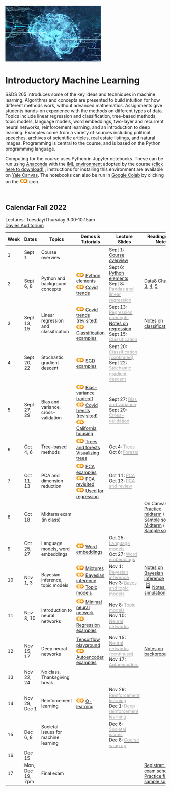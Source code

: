 <head>
  <title> Introductory Machine Learning </title>
  <link rel="stylesheet" href="theme/css/main.css" />
  <link rel="shortcut icon" type="image/x-icon" href="favicon.ico?">
</head>


![neuro-datascience](./data-neuroscience.jpg)


Introductory Machine Learning
====

S&DS 265 introduces some of the key ideas and techniques in machine learning. Algorithms and concepts are presented to build intuition for how different methods work, without advanced mathematics. Assignments give students hands-on experience with the methods on different types of data. Topics include linear regression and classification, tree-based methods, topic models, language models, word embeddings, two-layer and recurrent neural networks, reinforcement learning, and an introduction to deep learning. Examples come from a variety of sources including political speeches, archives of scientific articles, real estate listings, and natural images. Programming is central to the course, and is based on the Python programming language.

Computing for the course uses Python in Jupyter notebooks. These can be run using [Anaconda](https://www.anaconda.com/products/individual) with the [iML environment](https://raw.githubusercontent.com/YData123/sds265-fa22/master/env/iml_env.yml) adopted by the course <a href="https://raw.githubusercontent.com/YData123/sds265-fa22/master/env/iml_env.zip" download>(click here to download)</a>
; instructions for installing this environment are available on [Yale Canvas](https://canvas.yale.edu).  The notebooks can also be run in [Google Colab](https://colab.research.google.com) by clicking on the [<img width="25" src="colab.svg">](https://colab.research.google.com) icon.


<br>

Calendar Fall 2022
---
Lectures: Tuesday/Thursday 9:00-10:15am
<br>
[Davies Auditorium](https://map.yale.edu/?id=1910#!m/563685?ct/52707)


 Week | Dates |  Topics | Demos & Tutorials | Lecture Slides | Readings and Notes | Assignments & Exams 
----------- | ----------- | ------------- | ------------ | ------------- | ----------- | ------------
1 | Sept 1  |     Course overview | | Sept 1: [<span style="color:">Course overview</span>](https://github.com/YData123/sds265-fa22/raw/master/lectures/lecture-sept-01.pdf) |
2 | Sept 6, 8 |    Python and background concepts |  [<img width="25" src="colab.svg">](https://colab.research.google.com/github/YData123/sds265-fa22/blob/master/demos/python/python-elements.ipynb) [Python elements](https://github.com/YData123/sds265-fa22/raw/master/demos/python/python-elements.zip)  <br>  [<img width="25" src="colab.svg">](https://colab.research.google.com/github/YData123/sds265-fa22/blob/master/demos/covid-trends/covid-trends.ipynb) [Covid trends](https://github.com/YData123/sds265-fa22/raw/master/demos/covid-trends/covid-trends.zip) <br> | Sept 6: [<span style="color:">Python elements</span>](https://github.com/YData123/sds265-fa22/raw/master/lectures/lecture-sept-06.pdf) <br> Sept 8: [<span style="color:darkgray">Pandas and linear regression</span>](https://github.com/YData123/sds265-fa22/raw/master/lectures/lecture-sept-09.pdf) | [Data8 Chapters 3](https://www.inferentialthinking.com/chapters/03/programming-in-python.html), [4](https://www.inferentialthinking.com/chapters/04/Data_Types.html), [5](https://www.inferentialthinking.com/chapters/05/Sequences.html) | Thu: [<span style="color:darkgray">Quiz 1</span>](https://yale.instructure.com/courses/79950/quizzes) | 
3 | Sept 13, 15 | Linear regression and classification | [<img width="25" src="colab.svg">](https://colab.research.google.com/github/YData123/sds265-fa22/blob/master/demos/covid-trends/covid-trends-revisited.ipynb) [Covid trends (revisited)](https://github.com/YData123/sds265-fa22/raw/master/demos/covid-trends/covid-trends-revisited.zip)  <br> [<img width="25" src="colab.svg">](https://colab.research.google.com/github/YData123/sds265-fa22/blob/master/demos/classification/classification.ipynb) [Classification examples](https://github.com/YData123/sds265-fa22/raw/master/demos/classification/classification.zip)  |  Sept 13: [<span style="color:darkgray">Regression concepts</span>](https://github.com/YData123/sds265-fa22/raw/master/lectures/lecture-sept-14.pdf) <br> [Notes on regression](https://github.com/YData123/sds265-fa22/raw/master/notes/linear_regression.pdf) <br> Sept 15: [<span style="color:darkgray">Classification</span>](https://github.com/YData123/sds265-fa22/raw/master/lectures/lecture-sept-16.pdf) | [Notes on classification](https://github.com/YData123/sds265-fa22/raw/master/notes/linear_classification.pdf) |  Thu: [<img width="25" src="colab.svg">](https://colab.research.google.com/github/YData123/sds265-fa22/blob/master/assignments/assn1/assn1.ipynb) [<span style="color:darkgray">Assn1 out</span>](https://github.com/YData123/sds265-fa22/raw/master/assignments/assn1/assn1.zip)  
4 | Sept 20, 22 | Stochastic gradient descent | [<img width="25" src="colab.svg">](https://colab.research.google.com/github/YData123/sds265-fa22/blob/master/demos/sgd/sgd.ipynb) [SGD examples](https://github.com/YData123/sds265-fa22/raw/master/demos/sgd/sgd.zip)  |  Sept 20: [<span style="color:darkgray">Classification (continued)</span>](https://github.com/YData123/sds265-fa22/raw/master/lectures/lecture-sept-21.pdf) <br> Sept 22: [<span style="color:darkgray">Stochastic gradient descent</span>](https://github.com/YData123/sds265-fa22/raw/master/lectures/lecture-sept-23.pdf) || Thu: [<span style="color:darkgray">Quiz 2</span>](https://yale.instructure.com/courses/79950/quizzes) <br>  | 
5 | Sept 27, 29 | Bias and variance, cross-validation | [<img width="25" src="colab.svg">](https://colab.research.google.com/github/YData123/sds265-fa22/blob/master/demos/bias-variance/bias-variance.ipynb)  [Bias-variance tradeoff](https://github.com/YData123/sds265-fa22/raw/master/demos/bias-variance/bias-variance.zip) <br> [<img width="25" src="colab.svg">](https://colab.research.google.com/github/YData123/sds265-fa22/blob/master/demos/covid-trends-bias-variance/covid-trends-bias-variance.ipynb)  [Covid trends (revisited)](https://github.com/YData123/sds265-fa22/raw/master/demos/covid-trends-bias-variance/covid-trends-bias-variance.zip) <br> [<img width="25" src="colab.svg">](https://colab.research.google.com/github/YData123/sds265-fa22/blob/master/demos/cross-validation/california-housing.ipynb) [California housing](https://github.com/YData123/sds265-fa22/raw/master/demos/cross-validation/california-housing.zip) | Sept 27: [<span style="color:darkgray">Bias and variance</span>](https://github.com/YData123/sds265-fa22/raw/master/lectures/lecture-sept-28.pdf) <br> Sept 29: [<span style="color:darkgray">Cross-validation</span>](https://github.com/YData123/sds265-fa22/raw/master/lectures/lecture-sept-30.pdf) | | Thu: Assn 1 in <br> [<img width="25" src="colab.svg">](https://colab.research.google.com/github/YData123/sds265-fa22/blob/master/assignments/assn2/assn2.ipynb) [<span style="color:darkgray">Assn2 out</span>](https://github.com/YData123/sds265-fa22/raw/master/assignments/assn2/assn2.zip) |
6 | Oct 4, 6 | Tree-based methods | [<img width="25" src="colab.svg">](https://colab.research.google.com/github/YData123/sds265-fa22/blob/master/demos/trees/trees.ipynb) [Trees and forests](https://github.com/YData123/sds265-fa22/raw/master/demos/trees/trees.zip)  <br> [Visualizing trees](http://www.r2d3.us/visual-intro-to-machine-learning-part-1/) |   Oct 4: [<span style="color:darkgray">Trees</span>](https://github.com/YData123/sds265-fa22/raw/master/lectures/lecture-oct-5.pdf) <br> Oct 6: [<span style="color:darkgray">Forests</span>](https://github.com/YData123/sds265-fa22/raw/master/lectures/lecture-oct-7.pdf) | | Thu: [<span style="color:darkgray">Quiz 3</span>](https://yale.instructure.com/courses/79950/quizzes) <br>  |
7 | Oct 11, 13 | PCA and dimension reduction | [<img width="25" src="colab.svg">](https://colab.research.google.com/github/YData123/sds265-fa22/blob/master/demos/pca/pca.ipynb) [PCA examples](https://github.com/YData123/sds265-fa22/raw/master/demos/pca/pca.zip) <br> [<img width="25" src="colab.svg">](https://colab.research.google.com/github/YData123/sds265-fa22/blob/master/demos/pca/pca-demo2.ipynb) [PCA revisited](https://github.com/YData123/sds265-fa22/raw/master/demos/pca/pca-demo2.zip) <br> [<img width="25" src="colab.svg">](https://colab.research.google.com/github/YData123/sds265-fa22/blob/master/demos/pca/iris-pca.ipynb) [Used for regression](https://github.com/YData123/sds265-fa22/raw/master/demos/pca/iris-pca.zip)  | Oct 11: [<span style="color:darkgray">PCA</span>](https://github.com/YData123/sds265-fa22/raw/master/lectures/lecture-oct-12.pdf) <br> Oct 13: [<span style="color:darkgray">PCA and review</span>](https://github.com/YData123/sds265-fa22/raw/master/lectures/lecture-oct-14.pdf) ||  Thu: Assn 2 in <br> [<img width="25" src="colab.svg">](https://colab.research.google.com/github/YData123/sds265-fa22/blob/master/assignments/assn3/assn3.ipynb) [<span style="color:darkgray">Assn3 out</span>](https://github.com/YData123/sds265-fa22/raw/master/assignments/assn3/assn3.zip) 
8 | Oct 18  |  Midterm exam (in class) |  |   | On Canvas: <br> [Practice midterm](https://yale.instructure.com/files/5523848/) / [Sample soln](https://yale.instructure.com/files/5524989/) <br> [Midterm](https://yale.instructure.com/files/5618411/) / [Sample soln](https://yale.instructure.com/files/5618410/)
9 | Oct 25, 27 | Language models, word embeddings | [<img width="25" src="colab.svg">](https://colab.research.google.com/github/YData123/sds265-fa22/blob/master/demos/embeddings/embeddings.ipynb) [Word embeddings](https://github.com/YData123/sds265-fa22/raw/master/demos/embeddings/embeddings.zip) |  Oct 25: [<span style="color:darkgray">Language models</span>](https://github.com/YData123/sds265-fa22/raw/master/lectures/lecture-oct-26.pdf) <br> Oct 27: [<span style="color:darkgray">Word embeddings</span>](https://github.com/YData123/sds265-fa22/raw/master/lectures/lecture-oct-28.pdf) || Thu: Assn 3 in <br> [<img width="25" src="colab.svg">](https://colab.research.google.com/github/YData123/sds265-fa22/blob/master/assignments/assn4/assn4.ipynb) [<span style="color:darkgray">Assn4 out</span>](https://github.com/YData123/sds265-fa22/raw/master/assignments/assn4/assn4.zip) 
10 | Nov 1, 3 | Bayesian inference, topic models | [<img width="25" src="colab.svg">](https://colab.research.google.com/github/YData123/sds265-fa22/blob/master/demos/bayes/mix.ipynb) [Mixtures](https://github.com/YData123/sds265-fa22/raw/master/demos/bayes/mix.zip) <br> [<img width="25" src="colab.svg">](https://colab.research.google.com/github/YData123/sds265-fa22/blob/master/demos/bayes/bayes.ipynb) [Bayesian inference](https://github.com/YData123/sds265-fa22/raw/master/demos/bayes/bayes.zip) <br> [<img width="25" src="colab.svg">](https://colab.research.google.com/github/YData123/sds265-fa22/blob/master/demos/topic-models/topic-models.ipynb) [Topic models](https://github.com/YData123/sds265-fa22/raw/master/demos/topic-models/topic-models.zip)  |    Nov 1: [<span style="color:darkgray">Bayesian inference</span>](https://github.com/YData123/sds265-fa22/raw/master/lectures/lecture-nov-2.pdf) <br> Nov 3: [<span style="color:darkgray">Bayes and topic models</span>](https://github.com/YData123/sds265-fa22/raw/master/lectures/lecture-nov-4.pdf) | [Notes on Bayesian inference](https://github.com/YData123/sds265-fa22/raw/master/notes/bayes-notes.pdf) <br> <img width="25" src="scream.png">[Notes on simulation](https://github.com/YData123/sds265-fa22/raw/master/notes/simulation.pdf) | Thu: [<span style="color:darkgray">Quiz 4</span>]()
11 | Nov 8, 10 | Introduction to neural networks | [<img width="25" src="colab.svg">](https://colab.research.google.com/github/YData123/sds265-fa22/blob/master/demos/neural-nets/neural-nets.ipynb) [Minimal neural network](https://github.com/YData123/sds265-fa22/raw/master/demos/neural-nets/neural-nets.zip) <br> [<img width="25" src="colab.svg">](https://colab.research.google.com/github/YData123/sds265-fa22/blob/master/demos/neural-nets/neural-nets-regress.ipynb) [Regression examples](https://github.com/YData123/sds265-fa22/raw/master/demos/neural-nets/neural-nets-regress.zip)  |    Nov 8: [<span style="color:darkgray">Topic models</span>](https://github.com/YData123/sds265-fa22/raw/master/lectures/lecture-nov-09.pdf) <br> Nov 10: [<span style="color:darkgray">Neural networks</span>](https://github.com/YData123/sds265-fa22/raw/master/lectures/lecture-nov-11.pdf) | | Thu: Assn 4 in <br> [<img width="25" src="colab.svg">](https://colab.research.google.com/github/YData123/sds265-fa22/blob/master/assignments/assn5/assn5.ipynb) [<span style="color:darkgray">Assn5 out</span>](https://github.com/YData123/sds265-fa22/raw/master/assignments/assn5/assn5.zip) 
12 | Nov 15, 17 | Deep neural networks | [Tensorflow playground](https://playground.tensorflow.org/) <br> [<img width="25" src="colab.svg">](https://colab.research.google.com/github/YData123/sds265-fa22/blob/master/demos/deep-nets/deep-nets.ipynb) [Autoencoder examples](https://github.com/YData123/sds265-fa22/raw/master/demos/deep-nets/deep-nets.zip)  |   Nov 15: [<span style="color:darkgray">Neural networks (continued)</span>](https://github.com/YData123/sds265-fa22/raw/master/lectures/lecture-nov-16.pdf)  Nov 17: [<span style="color:darkgray">Autoencoders</span>](https://github.com/YData123/sds265-fa22/raw/master/lectures/lecture-nov-18.pdf) | [Notes on backpropagation](https://github.com/YData123/sds265-fa22/raw/master/notes/backprop.pdf) | Thu: [<span style="color:darkgray">Quiz 5</span>]()
13 | Nov 22, 24 | No class, Thanksgiving break | <!--[<img width="25" src="colab.svg">]()--> |  |
14 | Nov 29, Dec 1 | Reinforcement learning | [<img width="25" src="colab.svg">](https://colab.research.google.com/github/YData123/sds265-fa22/blob/master/demos/reinforcement-learning/reinforcement-learning.ipynb) [Q-learning](https://github.com/YData123/sds265-fa22/raw/master/demos/reinforcement-learning/reinforcement-learning.zip) |  Nov 29: [<span style="color:darkgray">Reinforcement learning</span>](https://github.com/YData123/sds265-fa22/raw/master/lectures/lecture-nov-30.pdf) <br> Dec 1: [<span style="color:darkgray">Deep reinforcement learning</span>](https://github.com/YData123/sds265-fa22/raw/master/lectures/lecture-dec-02.pdf) | | Thu: Assn 5 in <br> [<img width="25" src="colab.svg">](https://colab.research.google.com/github/YData123/sds265-fa22/blob/master/assignments/assn6/assn6.ipynb) [<span style="color:darkgray">Assn 6 out</span>](https://github.com/YData123/sds265-fa22/raw/master/assignments/assn7/assn7.zip) 
15 | Dec 6, 8 | Societal issues for machine learning  | |  Dec 6: [<span style="color:darkgray">Societal issues</span>](https://github.com/YData123/sds265-fa22/raw/master/lectures/lecture-dec-07.pdf) <br> Dec 8: [<span style="color:darkgray">Course wrap up</span>](https://github.com/YData123/sds265-fa22/raw/master/lectures/lecture-dec-09.pdf) | | <!--[<img width="25" src="colab.svg">]()-->  Thu: [<span style="color:darkgray">Quiz 6</span>]()
16 | Dec 15  | | | | | Thu: Assn 6 in 
17 | Mon, Dec 19, 7pm    | Final exam  | | | [Registrar: Final exam schedule](http://catalog.yale.edu/ycps/final-examination-schedules/) <br> [Practice final](https://yale.instructure.com/files/5804664/), [sample solution](https://yale.instructure.com/files/5810995/)
